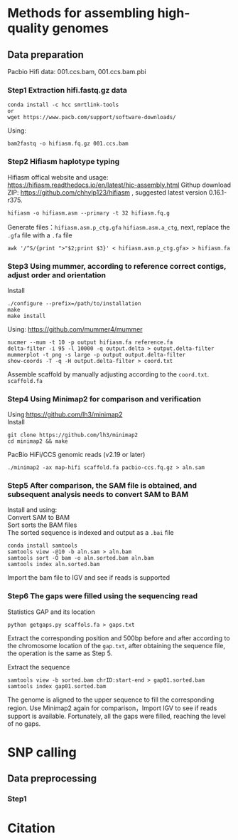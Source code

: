 #  Methods for assembling high-quality genomes
##  Data preparation  
Pacbio Hifi data: 001.ccs.bam, 001.ccs.bam.pbi
###  Step1 Extraction hifi.fastq.gz data  
```
conda install -c hcc smrtlink-tools  
or
wget https://www.pacb.com/support/software-downloads/  
```  
Using:   
```
bam2fastq -o hifiasm.fq.gz 001.ccs.bam  
```  
### Step2 Hifiasm haplotype typing  
Hifiasm offical website and usage: https://hifiasm.readthedocs.io/en/latest/hic-assembly.html
Githup download ZIP: https://github.com/chhylp123/hifiasm , suggested latest version 0.16.1-r375.  
```  
hifiasm -o hifiasm.asm --primary -t 32 hifiasm.fq.g  
```  
Generate files：`hifiasm.asm.p_ctg.gfa` `hifiasm.asm.a_ctg`, next, replace the `.gfa` file with a `.fa` file  
```
awk '/^S/{print ">"$2;print $3}' < hifiasm.asm.p_ctg.gfa> > hifiasm.fa  
```  
###  Step3 Using mummer, according to reference correct contigs, adjust order and orientation
Install  
```  
./configure --prefix=/path/to/installation  
make  
make install  
```
Using: https://github.com/mummer4/mummer 
```  
nucmer --mum -t 10 -p output hifiasm.fa reference.fa  
delta-filter -i 95 -l 10000 -q output.delta > output.delta-filter  
mummerplot -t png -s large -p output output.delta-filter  
show-coords -T -q -H output.delta-filter > coord.txt  
```  
Assemble scaffold by manually adjusting according to the `coord.txt`. `scaffold.fa`
###  Step4 Using Minimap2 for comparison and verification  
Using:https://github.com/lh3/minimap2  
Install  
```  
git clone https://github.com/lh3/minimap2
cd minimap2 && make  
```    
PacBio HiFi/CCS genomic reads (v2.19 or later)  
```  
./minimap2 -ax map-hifi scaffold.fa pacbio-ccs.fq.gz > aln.sam  
```  
###  Step5 After comparison, the SAM file is obtained, and subsequent analysis needs to convert SAM to BAM  
Install and using:  
Convert SAM to BAM  
Sort sorts the BAM files  
The sorted sequence is indexed and output as a `.bai` file  
```  
conda install samtools  
samtools view -@10 -b aln.sam > aln.bam  
samtools sort -O bam -o aln.sorted.bam aln.bam  
samtools index aln.sorted.bam  
```  
Import the bam file to IGV and see if reads is supported  
###  Step6 The gaps were filled using the sequencing read  
Statistics GAP and its location  
```  
python getgaps.py scaffols.fa > gaps.txt  
```  
Extract the corresponding position and 500bp before and after according to the chromosome location of the `gap.txt`, after obtaining the sequence file, the operation is the same as Step 5.  

Extract the sequence  
```  
samtools view -b sorted.bam chrID:start-end > gap01.sorted.bam  
samtools index gap01.sorted.bam  
```  
The genome is aligned to the upper sequence to fill the corresponding region. Use Minimap2 again for comparison，Import IGV to see if reads support is available. Fortunately, all the gaps were filled, reaching the level of no gaps.  

#  SNP calling  
##  Data preprocessing  
### Step1  
#  Citation  

